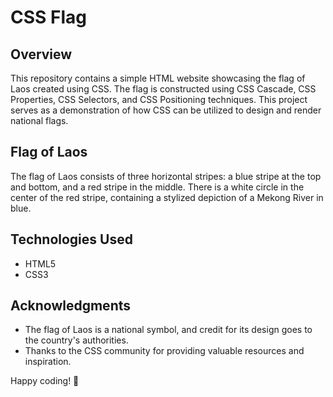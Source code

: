 # CSS Flag

## Overview

This repository contains a simple HTML website showcasing the flag of Laos created using CSS. The flag is constructed using CSS Cascade, CSS Properties, CSS Selectors, and CSS Positioning techniques. This project serves as a demonstration of how CSS can be utilized to design and render national flags.

## Flag of Laos

The flag of Laos consists of three horizontal stripes: a blue stripe at the top and bottom, and a red stripe in the middle. There is a white circle in the center of the red stripe, containing a stylized depiction of a Mekong River in blue.

## Technologies Used

- HTML5
- CSS3

## Acknowledgments

- The flag of Laos is a national symbol, and credit for its design goes to the country's authorities.
- Thanks to the CSS community for providing valuable resources and inspiration.

Happy coding! 🚩
